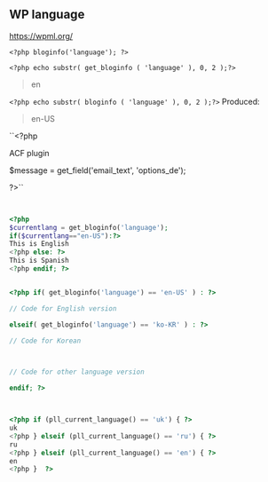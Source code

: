 ## WP language

<!--![](../../img/)-->

https://wpml.org/

``<?php bloginfo('language'); ?>``

``<?php echo substr( get_bloginfo ( 'language' ), 0, 2 );?>``


> en

``<?php echo substr( bloginfo ( 'language' ), 0, 2 );?>``
Produced:
> en-US



``<?php 

ACF plugin

$message = get_field('email_text', 'options_de');

<?php echo get_field('code_address', 'options_'.substr( get_bloginfo ( 'language' ), 0, 2 )); ?>

?>``



```php


<?php
$currentlang = get_bloginfo('language');
if($currentlang=="en-US"):?>
This is English
<?php else: ?>
This is Spanish
<?php endif; ?>


<?php if( get_bloginfo('language') == 'en-US' ) : ?>

// Code for English version

elseif( get_bloginfo('language') == 'ko-KR' ) : ?>

// Code for Korean



// Code for other language version

endif; ?>



<?php if (pll_current_language() == 'uk') { ?>
uk
<?php } elseif (pll_current_language() == 'ru') { ?>
ru
<?php } elseif (pll_current_language() == 'en') { ?>
en
<?php }  ?>



```

